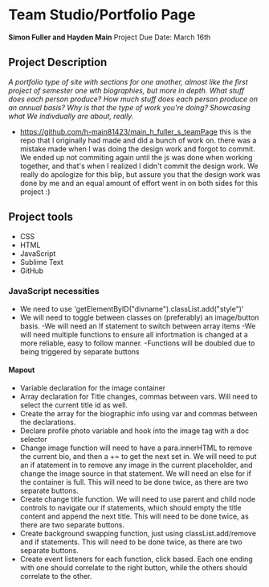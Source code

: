 # Team Studio/Portfolio Page
**Simon Fuller and Hayden Main**
Project Due Date: March 16th

## Project Description
*A portfolio type of site with sections for one another, almost like the first project of semester one wth biographies, but more in depth. What stuff does each person produce? How much stuff does each person produce on an annual basis? Why is that the type of work you're doing? Showcasing what We indivdually are about, really.*

- https://github.com/h-main81423/main_h_fuller_s_teamPage 
this is the repo that I originally had made and did a bunch of work on. there was a mistake made when I was doing the design work and forgot to commit. We ended up not commiting again until the js was done when working together, and that's when I realized I didn't commit the design work. We really do apologize for this blip, but assure you that the design work was done by me and an equal amount of effort went in on both sides for this project :) 

## Project tools
- CSS
- HTML
- JavaScript
- Sublime Text
- GitHub

### JavaScript necessities
- We need to use 'getElementByID("divname").classList.add("style")'
- We will need to toggle between classes on (preferably) an image/button basis. 
-We will need an If statement to switch between array items
-We will need multiple functions to ensure all infortmation is changed at a more reliable, easy to follow manner. 
-Functions will be doubled due to being triggered by separate buttons

#### Mapout
- Variable declaration for the image container
- Array declaration for Title changes, commas between vars. Will need to select the current title id as well.
- Create the array for the biographic info using var and commas between the declarations. 
-  Declare profile photo variable and hook into the image tag with a doc selector
- Change image function will need to have a para.innerHTML to remove the current bio, and then a += to get the next set in. We will need to put an if atatement in to remove any image in the current placeholder, and change the image source in that statement. We will need an else for if the container is full. This will need to be done twice, as there are two separate buttons.
- Create change title function. We will need to use parent and child node controls to navigate our if statements, which should empty the title content and append the next title. This will need to be done twice, as there are two separate buttons.
- Create background swapping function, just using classList.add/remove and if statements. This will need to be done twice, as there are two separate buttons.
- Create event listeners for each function, click based. Each one ending with one should correlate to the right button, while the others should correlate to the other. 
